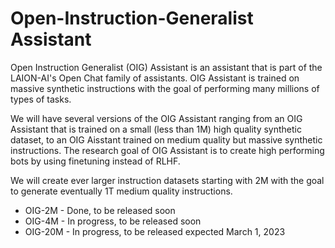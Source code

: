 # Open-Instruction-Generalist Assistant

Open Instruction Generalist (OIG) Assistant is an assistant that is part of the LAION-AI's Open Chat family of assistants.  OIG Assistant is trained on massive synthetic instructions with the goal of performing many millions of types of tasks. 

We will have several versions of the OIG Assistant ranging from an OIG Assistant that is trained on a small (less than 1M) high quality synthetic dataset, to an OIG Aisstant trained on medium quality but massive synthetic instructions. The research goal of OIG Assistant is to create high performing bots by using finetuning instead of RLHF.

We will create ever larger instruction datasets starting with 2M with the goal to generate eventually 1T medium quality instructions. 
* OIG-2M - Done, to be released soon
* OIG-4M - In progress, to be released soon
* OIG-20M - In progress, to be released expected March 1, 2023
